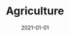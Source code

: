 ---
title: Agriculture
description: Brief description of this section
cover: agriculture.jpg
date: 2021-01-01
---
